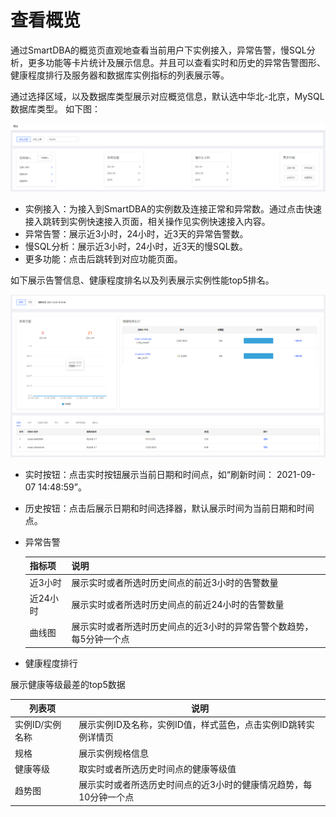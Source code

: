 # 查看概览

通过SmartDBA的概览页直观地查看当前用户下实例接入，异常告警，慢SQL分析，更多功能等卡片统计及展示信息。并且可以查看实时和历史的异常告警图形、健康程度排行及服务器和数据库实例指标的列表展示等。

通过选择区域，以及数据库类型展示对应概览信息，默认选中华北-北京，MySQL数据库类型。
如下图：

![](../../image/SmartDBA/general-view1.png)

* 实例接入：为接入到SmartDBA的实例数及连接正常和异常数。通过点击快速接入跳转到实例快速接入页面，相关操作见实例快速接入内容。
* 异常告警：展示近3小时，24小时，近3天的异常告警数。
* 慢SQL分析：展示近3小时，24小时，近3天的慢SQL数。
* 更多功能：点击后跳转到对应功能页面。

如下展示告警信息、健康程度排名以及列表展示实例性能top5排名。

![](../../image/SmartDBA/general-view2.png)

* 实时按钮：点击实时按钮展示当前日期和时间点，如“刷新时间： 2021-09-07 14:48:59”。 
* 历史按钮：点击后展示日期和时间选择器，默认展示时间为当前日期和时间点。
* 异常告警
		 
	| 指标项       | 说明                                                         |
    | ------------ | ------------------------------------------------------------ |
    | 近3小时      | 展示实时或者所选时历史间点的前近3小时的告警数量 |
    | 近24小时     | 展示实时或者所选时历史间点的前近24小时的告警数量 |
    | 曲线图       | 展示实时或者所选时历史间点的近3小时的异常告警个数趋势，每5分钟一个点 |

* 健康程度排行
		    
展示健康等级最差的top5数据
			
| 列表项              | 说明                                                         |
| ------------------- | ------------------------------------------------------------ |
| 实例ID/实例名称     | 展示实例ID及名称，实例ID值，样式蓝色，点击实例ID跳转实例详情页 |
| 规格                | 展示实例规格信息 |
| 健康等级            | 取实时或者所选历史时间点的健康等级值 |
| 趋势图              | 展示实时或者所选历史时间点的近3小时的健康情况趋势，每10分钟一个点 |
